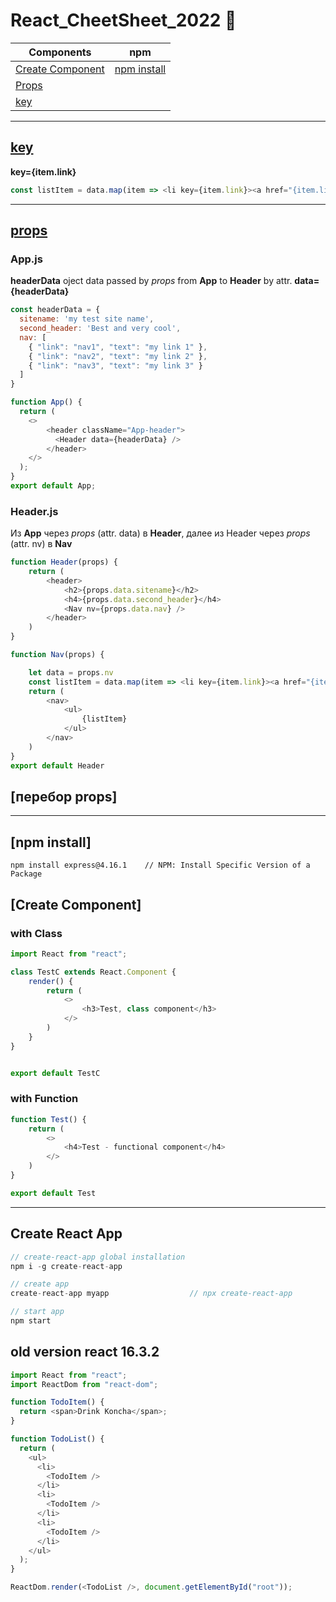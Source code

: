 # React_CheetSheet_2022 :rocket:

| Components  | npm |
| ------------- | ------------- | 
| [Create Component](#create-component) | [npm install](#npm-install)  |
| [Props](#props)                       |                              |
| [key](#key)                           |                              |

---
## [key](#key)

**key={item.link}**
```js
const listItem = data.map(item => <li key={item.link}><a href="{item.link}">{item.text}</a></li>)
```
---
## [props](#props)

### App.js
**headerData** oject data passed by _props_ from __App__ to __Header__ by attr. __data={headerData}__
```js
const headerData = {
  sitename: 'my test site name',
  second_header: 'Best and very cool',
  nav: [
    { "link": "nav1", "text": "my link 1" },
    { "link": "nav2", "text": "my link 2" },
    { "link": "nav3", "text": "my link 3" }
  ]
}

function App() {
  return (
    <>
        <header className="App-header">
          <Header data={headerData} />
        </header>
    </>
  );
}
export default App;
```
### Header.js
Из __App__ через _props_ (attr. data) в __Header__, далее из Header через _props_ (attr. nv) в __Nav__
```js
function Header(props) {
    return (
        <header>
            <h2>{props.data.sitename}</h2>
            <h4>{props.data.second_header}</h4>
            <Nav nv={props.data.nav} />
        </header>
    )
}

function Nav(props) {

    let data = props.nv
    const listItem = data.map(item => <li key={item.link}><a href="{item.link}">{item.text}</a></li>)
    return (
        <nav>
            <ul>
                {listItem}
            </ul>
        </nav>
    )
}
export default Header
```
## [перебор props]



---
## [npm install]
```
npm install express@4.16.1    // NPM: Install Specific Version of a Package
```


## [Create Component]
### with Class
```js
import React from "react";

class TestC extends React.Component {
    render() {
        return (
            <>
                <h3>Test, class component</h3>
            </>
        )
    }
}


export default TestC
```
### with Function
```js
function Test() {
    return (
        <>
            <h4>Test - functional component</h4>
        </>
    )
}

export default Test
```

---


## Create React App
```js
// create-react-app global installation
npm i -g create-react-app

// create app
create-react-app myapp                  // npx create-react-app

// start app
npm start


```



## old version react 16.3.2
```js
import React from "react";
import ReactDom from "react-dom";

function TodoItem() {
  return <span>Drink Koncha</span>;
}

function TodoList() {
  return (
    <ul>
      <li>
        <TodoItem />
      </li>
      <li>
        <TodoItem />
      </li>
      <li>
        <TodoItem />
      </li>
    </ul>
  );
}

ReactDom.render(<TodoList />, document.getElementById("root"));
```
